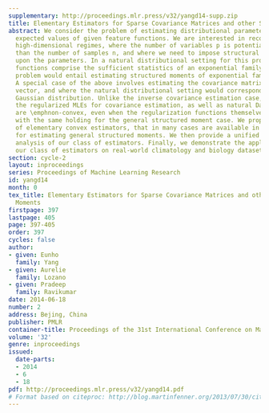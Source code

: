 ```yaml
---
supplementary: http://proceedings.mlr.press/v32/yangd14-supp.zip
title: Elementary Estimators for Sparse Covariance Matrices and other Structured Moments
abstract: We consider the problem of estimating distributional parameters that are
  expected values of given feature functions. We are interested in recovery under
  high-dimensional regimes, where the number of variables p is potentially larger
  than the number of samples n, and where we need to impose structural constraints
  upon the parameters. In a natural distributional setting for this problem, the feature
  functions comprise the sufficient statistics of an exponential family, so that the
  problem would entail estimating structured moments of exponential family distributions.
  A special case of the above involves estimating the covariance matrix of a random
  vector, and where the natural distributional setting would correspond to the multivariate
  Gaussian distribution. Unlike the inverse covariance estimation case, we show that
  the regularized MLEs for covariance estimation, as well as natural Dantzig variants,
  are \emphnon-convex, even when the regularization functions themselves are convex;
  with the same holding for the general structured moment case. We propose a class
  of elementary convex estimators, that in many cases are available in \emphclosed-form,
  for estimating general structured moments. We then provide a unified statistical
  analysis of our class of estimators. Finally, we demonstrate the applicability of
  our class of estimators on real-world climatology and biology datasets.
section: cycle-2
layout: inproceedings
series: Proceedings of Machine Learning Research
id: yangd14
month: 0
tex_title: Elementary Estimators for Sparse Covariance Matrices and other Structured
  Moments
firstpage: 397
lastpage: 405
page: 397-405
order: 397
cycles: false
author:
- given: Eunho
  family: Yang
- given: Aurelie
  family: Lozano
- given: Pradeep
  family: Ravikumar
date: 2014-06-18
number: 2
address: Bejing, China
publisher: PMLR
container-title: Proceedings of the 31st International Conference on Machine Learning
volume: '32'
genre: inproceedings
issued:
  date-parts:
  - 2014
  - 6
  - 18
pdf: http://proceedings.mlr.press/v32/yangd14.pdf
# Format based on citeproc: http://blog.martinfenner.org/2013/07/30/citeproc-yaml-for-bibliographies/
---
```

